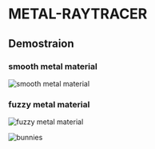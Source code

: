 # METAL-RAYTRACER
## Demostraion

### smooth metal material
![smooth metal material](https://github.com/user-attachments/assets/bc7baf32-06fc-4bac-869f-e38a45f1076d)

### fuzzy metal material
![fuzzy metal material](https://github.com/user-attachments/assets/96873e5b-7f17-477a-ae05-1ec27e2a160a)

![bunnies](https://github.com/user-attachments/assets/35bb8c42-41d0-451d-a4a8-8865d3bb81c6)
